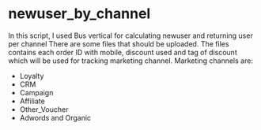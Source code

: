 # newuser_by_channel
In this script, I used Bus vertical for calculating newuser and returning user per channel
There are some files that should be uploaded. The files contains each order ID with mobile,
discount used and tag of discount which will be used for tracking marketing channel.
Marketing channels are:
* Loyalty
* CRM
* Campaign
* Affiliate
* Other_Voucher
* Adwords and Organic
